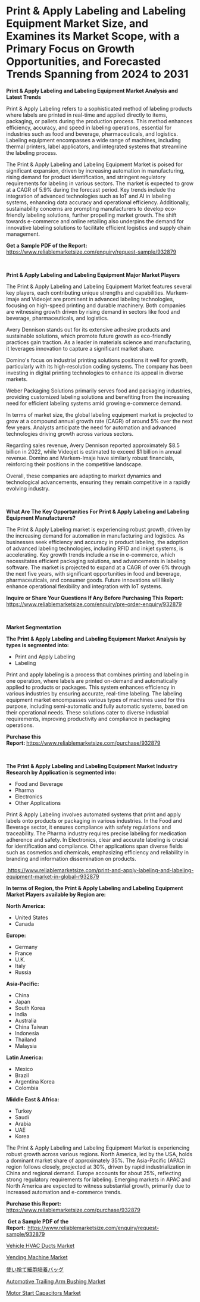 <p><h1>Print & Apply Labeling and Labeling Equipment Market Size, and Examines its Market Scope, with a Primary Focus on Growth Opportunities, and Forecasted Trends Spanning from 2024 to 2031</h1></p><p><strong>Print & Apply Labeling and Labeling Equipment Market Analysis and Latest Trends</strong></p>
<p><p>Print & Apply Labeling refers to a sophisticated method of labeling products where labels are printed in real-time and applied directly to items, packaging, or pallets during the production process. This method enhances efficiency, accuracy, and speed in labeling operations, essential for industries such as food and beverage, pharmaceuticals, and logistics. Labeling equipment encompasses a wide range of machines, including thermal printers, label applicators, and integrated systems that streamline the labeling process.</p><p>The Print & Apply Labeling and Labeling Equipment Market is poised for significant expansion, driven by increasing automation in manufacturing, rising demand for product identification, and stringent regulatory requirements for labeling in various sectors. The market is expected to grow at a CAGR of 5.9% during the forecast period. Key trends include the integration of advanced technologies such as IoT and AI in labeling systems, enhancing data accuracy and operational efficiency. Additionally, sustainability concerns are prompting manufacturers to develop eco-friendly labeling solutions, further propelling market growth. The shift towards e-commerce and online retailing also underpins the demand for innovative labeling solutions to facilitate efficient logistics and supply chain management.</p></p>
<p><strong>Get a Sample PDF of the Report:&nbsp;</strong> <a href="https://www.reliablemarketsize.com/enquiry/request-sample/932879">https://www.reliablemarketsize.com/enquiry/request-sample/932879</a></p>
<p>&nbsp;</p>
<p><strong>Print & Apply Labeling and Labeling Equipment Major Market Players</strong></p>
<p><p>The Print & Apply Labeling and Labeling Equipment Market features several key players, each contributing unique strengths and capabilities. Markem-Imaje and Videojet are prominent in advanced labeling technologies, focusing on high-speed printing and durable machinery. Both companies are witnessing growth driven by rising demand in sectors like food and beverage, pharmaceuticals, and logistics.</p><p>Avery Dennison stands out for its extensive adhesive products and sustainable solutions, which promote future growth as eco-friendly practices gain traction. As a leader in materials science and manufacturing, it leverages innovation to capture a significant market share.</p><p>Domino's focus on industrial printing solutions positions it well for growth, particularly with its high-resolution coding systems. The company has been investing in digital printing technologies to enhance its appeal in diverse markets.</p><p>Weber Packaging Solutions primarily serves food and packaging industries, providing customized labeling solutions and benefiting from the increasing need for efficient labeling systems amid growing e-commerce demand.</p><p>In terms of market size, the global labeling equipment market is projected to grow at a compound annual growth rate (CAGR) of around 5% over the next few years. Analysts anticipate the need for automation and advanced technologies driving growth across various sectors.</p><p>Regarding sales revenue, Avery Dennison reported approximately $8.5 billion in 2022, while Videojet is estimated to exceed $1 billion in annual revenue. Domino and Markem-Imaje have similarly robust financials, reinforcing their positions in the competitive landscape.</p><p>Overall, these companies are adapting to market dynamics and technological advancements, ensuring they remain competitive in a rapidly evolving industry.</p></p>
<p>&nbsp;</p>
<p><strong>What Are The Key Opportunities For Print & Apply Labeling and Labeling Equipment Manufacturers?</strong></p>
<p><p>The Print & Apply Labeling market is experiencing robust growth, driven by the increasing demand for automation in manufacturing and logistics. As businesses seek efficiency and accuracy in product labeling, the adoption of advanced labeling technologies, including RFID and inkjet systems, is accelerating. Key growth trends include a rise in e-commerce, which necessitates efficient packaging solutions, and advancements in labeling software. The market is projected to expand at a CAGR of over 6% through the next five years, with significant opportunities in food and beverage, pharmaceuticals, and consumer goods. Future innovations will likely enhance operational flexibility and integration with IoT systems.</p></p>
<p><strong>Inquire or Share Your Questions If Any Before Purchasing This Report:</strong> <a href="https://www.reliablemarketsize.com/enquiry/pre-order-enquiry/932879">https://www.reliablemarketsize.com/enquiry/pre-order-enquiry/932879</a></p>
<p>&nbsp;</p>
<p><strong>Market Segmentation</strong></p>
<p><strong>The Print & Apply Labeling and Labeling Equipment Market Analysis by types is segmented into:</strong></p>
<p><ul><li>Print and Apply Labeling</li><li>Labeling</li></ul></p>
<p><p>Print and apply labeling is a process that combines printing and labeling in one operation, where labels are printed on-demand and automatically applied to products or packages. This system enhances efficiency in various industries by ensuring accurate, real-time labeling. The labeling equipment market encompasses various types of machines used for this purpose, including semi-automatic and fully automatic systems, based on their operational needs. These solutions cater to diverse industrial requirements, improving productivity and compliance in packaging operations.</p></p>
<p><strong>Purchase this Report:&nbsp;</strong><a href="https://www.reliablemarketsize.com/purchase/932879">https://www.reliablemarketsize.com/purchase/932879</a></p>
<p>&nbsp;</p>
<p><strong>The Print & Apply Labeling and Labeling Equipment Market Industry Research by Application is segmented into:</strong></p>
<p><ul><li>Food and Beverage</li><li>Pharma</li><li>Electronics</li><li>Other Applications</li></ul></p>
<p><p>Print & Apply Labeling involves automated systems that print and apply labels onto products or packaging in various industries. In the Food and Beverage sector, it ensures compliance with safety regulations and traceability. The Pharma industry requires precise labeling for medication adherence and safety. In Electronics, clear and accurate labeling is crucial for identification and compliance. Other applications span diverse fields such as cosmetics and chemicals, emphasizing efficiency and reliability in branding and information dissemination on products.</p></p>
<p><a href="https://www.reliablemarketsize.com/print-and-apply-labeling-and-labeling-equipment-market-in-global-r932879">&nbsp;https://www.reliablemarketsize.com/print-and-apply-labeling-and-labeling-equipment-market-in-global-r932879</a></p>
<p><strong>In terms of Region, the Print & Apply Labeling and Labeling Equipment Market Players available by Region are:</strong></p>
<p>
    <p> <strong> North America: </strong>
        <ul>
            <li>United States</li>
            <li>Canada</li>
        </ul>
        </p> 
    <p> <strong> Europe: </strong>
        <ul>
            <li>Germany</li>
            <li>France</li>
            <li>U.K.</li>
            <li>Italy</li>
            <li>Russia</li>
        </ul>
        </p> 
    <p> <strong> Asia-Pacific: </strong>
        <ul>
            <li>China</li>
            <li>Japan</li>
            <li>South Korea</li>
            <li>India</li>
            <li>Australia</li>
            <li>China Taiwan</li>
            <li>Indonesia</li>
            <li>Thailand</li>
            <li>Malaysia</li>
        </ul>
        </p> 
    <p> <strong> Latin America: </strong>
        <ul>
            <li>Mexico</li>
            <li>Brazil</li>
            <li>Argentina Korea</li>
            <li>Colombia</li>
        </ul>
        </p> 
    <p> <strong> Middle East & Africa: </strong>
        <ul>
            <li>Turkey</li>
            <li>Saudi</li>
            <li>Arabia</li>
            <li>UAE</li>
            <li>Korea</li>
        </ul>
    </p>
    </p>
<p><p>The Print & Apply Labeling and Labeling Equipment Market is experiencing robust growth across various regions. North America, led by the USA, holds a dominant market share of approximately 35%. The Asia-Pacific (APAC) region follows closely, projected at 30%, driven by rapid industrialization in China and regional demand. Europe accounts for about 25%, reflecting strong regulatory requirements for labeling. Emerging markets in APAC and North America are expected to witness substantial growth, primarily due to increased automation and e-commerce trends.</p></p>
<p><strong>Purchase this Report: </strong><a href="https://www.reliablemarketsize.com/purchase/932879">https://www.reliablemarketsize.com/purchase/932879</a></p>
<p>&nbsp;<strong>Get a Sample PDF of the Report:&nbsp;&nbsp;</strong><a href="https://www.reliablemarketsize.com/enquiry/request-sample/932879">https://www.reliablemarketsize.com/enquiry/request-sample/932879</a></p>
<p><strong></strong></p>
<p><p><a href="https://issuu.com/reportprime-2/docs/vehicle-hvac-ducts-market-size-2030_8fba44085fd9a4">Vehicle HVAC Ducts Market</a></p><p><a href="https://medium.com/@stephaniewynterk145/the-global-vending-machine-market-is-projected-to-experience-an-annual-growth-rate-of-7-9-d0ae8c32672a">Vending Machine Market</a></p><p><a href="https://medium.com/@olyy49keyt/disposable-cell-culture-bag-market-%E3%81%AF-%E3%82%B3%E3%82%B9%E3%83%88%E7%AE%A1%E7%90%86%E3%81%A8%E5%8A%B9%E7%8E%87%E5%90%91%E4%B8%8A%E3%82%92%E5%84%AA%E5%85%88%E3%81%97%E3%81%BE%E3%81%99-%E3%81%95%E3%82%89%E3%81%AB-%E5%A0%B1%E5%91%8A%E6%9B%B8%E3%81%AF%E5%B8%82%E5%A0%B4%E3%81%AE%E9%9C%80%E8%A6%81%E9%9D%A2%E3%81%A8%E4%BE%9B%E7%B5%A6%E9%9D%A2%E3%81%AE%E4%B8%A1%E6%96%B9%E3%82%92%E3%82%AB%E3%83%90%E3%83%BC%E3%81%97%E3%81%A6%E3%81%84%E3%81%BE%E3%81%99-disposable-dd6cc1159a91">使い捨て細胞培養バッグ</a></p><p><a href="https://issuu.com/reportprime-2/docs/automotive-trailing-arm-bushing-mar_cecc68f97a696e">Automotive Trailing Arm Bushing Market</a></p><p><a href="https://www.linkedin.com/pulse/motor-start-capacitors-market-size-share-growth-analysis-type-nv5lf?trackingId=nRsXTtLSSce8LHcWKOic5A%3D%3D">Motor Start Capacitors Market</a></p></p>